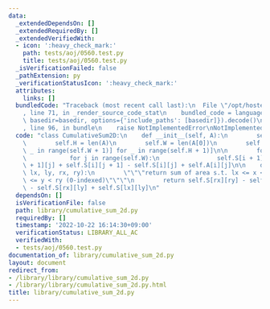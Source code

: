 ```yaml
---
data:
  _extendedDependsOn: []
  _extendedRequiredBy: []
  _extendedVerifiedWith:
  - icon: ':heavy_check_mark:'
    path: tests/aoj/0560.test.py
    title: tests/aoj/0560.test.py
  _isVerificationFailed: false
  _pathExtension: py
  _verificationStatusIcon: ':heavy_check_mark:'
  attributes:
    links: []
  bundledCode: "Traceback (most recent call last):\n  File \"/opt/hostedtoolcache/PyPy/3.7.13/x64/site-packages/onlinejudge_verify/documentation/build.py\"\
    , line 71, in _render_source_code_stat\n    bundled_code = language.bundle(stat.path,\
    \ basedir=basedir, options={'include_paths': [basedir]}).decode()\n  File \"/opt/hostedtoolcache/PyPy/3.7.13/x64/site-packages/onlinejudge_verify/languages/python.py\"\
    , line 96, in bundle\n    raise NotImplementedError\nNotImplementedError\n"
  code: "class CumulativeSum2D:\n    def __init__(self, A):\n        self.A = A\n\
    \        self.H = len(A)\n        self.W = len(A[0])\n        self.S = [[0 for\
    \ _ in range(self.W + 1)] for _ in range(self.H + 1)]\n\n        for i in range(self.H):\n\
    \            for j in range(self.W):\n                self.S[i + 1][j + 1] = self.S[i\
    \ + 1][j] + self.S[i][j + 1] - self.S[i][j] + self.A[i][j]\n\n    def sum(self,\
    \ lx, ly, rx, ry):\n        \"\"\"return sum of area s.t. lx <= x < rx and ly\
    \ <= y < ry (0-indexed)\"\"\"\n        return self.S[rx][ry] - self.S[lx][ry]\
    \ - self.S[rx][ly] + self.S[lx][ly]\n"
  dependsOn: []
  isVerificationFile: false
  path: library/cumulative_sum_2d.py
  requiredBy: []
  timestamp: '2022-10-22 16:14:30+09:00'
  verificationStatus: LIBRARY_ALL_AC
  verifiedWith:
  - tests/aoj/0560.test.py
documentation_of: library/cumulative_sum_2d.py
layout: document
redirect_from:
- /library/library/cumulative_sum_2d.py
- /library/library/cumulative_sum_2d.py.html
title: library/cumulative_sum_2d.py
---
```

